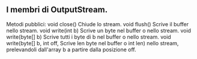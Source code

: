 I membri di OutputStream.
--------------------------------------------------------------
Metodi pubblici:
void close()			Chiude lo stream.
void flush()			Scrive il buffer nello stream.
void write(int b)		Scrive un byte nel buffer o
				nello stream.
void write(byte[] b)		Scrive tutti i byte di b nel
				buffer o nello stream.
void write(byte[] b, int off,	Scrive len byte nel buffer o
int len)			nello stream, prelevandoli
				dall'array b a partire dalla
				posizione off.
